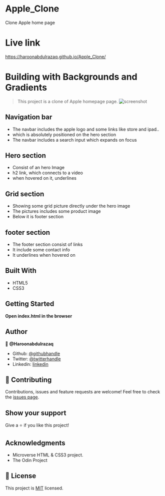 # Apple_Clone

Clone Apple home page

# Live link
  https://haroonabdulrazaq.github.io/Apple_Clone/

# Building with Backgrounds and Gradients

> This project is a clone of Apple homepage page.
> ![screenshot](https://srv4.imgonline.com.ua/result_img/imgonline-com-ua-twotoone-RsCjwiZSlzsFJQ.jpg)

## Navigation bar

- The navbar includes the apple logo and some links like store and ipad..
- which is absolutely positioned on the hero section
- The navbar includes a search input which expands on focus

## Hero section

- Consist of an hero Image
- h2 link, which connects to a video
- when hovered on it, underlines

## Grid section

- Showing some grid picture directly under the hero image
- The pictures includes some product image
- Below it is footer section

## footer section

- The footer section consist of links
- It include some contact info
- It underlines when hovered on

## Built With

- HTML5
- CSS3

## Getting Started

**Open index.html in the browser**

## Author

:bust_in_silhouette: **@Haroonabdulrazaq**

- Github: [@githubhandle](https://github.com/Haroonabdulrazaq?tab=repositories)
- Twitter: [@twitterhandle](https://twitter.com/Hanq_o)
- Linkedin: [linkedin](https://www.linkedin.com/in/haroon-abdulrazaq-817906100/)

## :handshake: Contributing

Contributions, issues and feature requests are welcome!
Feel free to check the [issues page](issues/).

## Show your support

Give a :star:️ if you like this project!

## Acknowledgments

- Microverse HTML & CSS3 project.
- The Odin Project

## :memo: License

This project is [MIT](lic.url) licensed.
